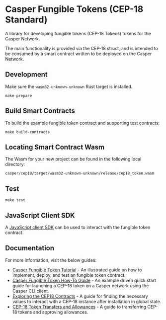 # Casper Fungible Tokens (CEP-18 Standard)

A library for developing fungible tokens (CEP-18 Tokens) tokens for the Casper Network.

The main functionality is provided via the CEP-18 struct, and is intended to be consumed by a smart contract written to be deployed on the Casper Network.

## Development

Make sure the `wasm32-unknown-unknown` Rust target is installed.

```
make prepare
```

## Build Smart Contracts

To build the example fungible token contract and supporting test contracts:

```
make build-contracts
```

## Locating Smart Contract Wasm

The Wasm for your new project can be found in the following local directory:

```
casper/cep18/target/wasm32-unknown-unknown/release/cep18_token.wasm
```

## Test

```
make test
```

## JavaScript Client SDK

A [JavaScript client SDK](https://github.com/casper-ecosystem/erc20/tree/master/client-js#readme) can be used to interact with the fungible token contract.

## Documentation

For more information, visit the below guides:

- [Casper Fungible Token Tutorial](/docs/full-tutorial.md) - An illustrated guide on how to implement, deploy, and test an fungible token contract.
- [Casper Fungible Token How-To Guide](/docs/1-quickstart-guide.md) - An example driven quick start guide for launching a CEP-18 token on a Casper network using the Casper CLI client.
- [Exploring the CEP18 Contracts](/docs/2-query.md) - A guide for finding the necessary values to interact with a CEP-18 instance after installation in global state.
- [CEP-18 Token Transfers and Allowances](/docs/3-transfer.md) - A guide to transferring CEP-18 tokens and approving allowances.
